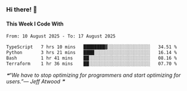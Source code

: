 ### Hi there! 👋

#### This Week I Code With
<!--START_SECTION:waka-->

```txt
From: 10 August 2025 - To: 17 August 2025

TypeScript   7 hrs 10 mins   ████████▓░░░░░░░░░░░░░░░░   34.51 %
Python       3 hrs 21 mins   ████░░░░░░░░░░░░░░░░░░░░░   16.14 %
Bash         1 hr 41 mins    ██░░░░░░░░░░░░░░░░░░░░░░░   08.16 %
Terraform    1 hr 36 mins    ██░░░░░░░░░░░░░░░░░░░░░░░   07.70 %
```

<!--END_SECTION:waka-->

<!--STARTS_HERE_QUOTE_README-->
<i>❝“We have to stop optimizing for programmers and start optimizing for users.”— Jeff Atwood   ❞</i>
<!--ENDS_HERE_QUOTE_README-->
